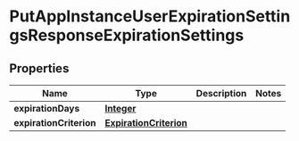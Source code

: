 

# PutAppInstanceUserExpirationSettingsResponseExpirationSettings


## Properties

| Name | Type | Description | Notes |
|------------ | ------------- | ------------- | -------------|
|**expirationDays** | [**Integer**](Integer.md) |  |  |
|**expirationCriterion** | [**ExpirationCriterion**](ExpirationCriterion.md) |  |  |



